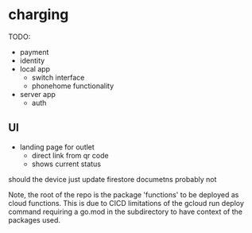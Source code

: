 # charging

TODO:

- payment
- identity
- local app
  - switch interface
  - phonehome functionality
- server app
  - auth

## UI

- landing page for outlet
  - direct link from qr code
  - shows current status

should the device just update firestore documetns
probably not

Note, the root of the repo is the package 'functions' to be deployed as cloud functions. This is due to CICD limitations of the gcloud run deploy command requiring a go.mod in the subdirectory to have context of the packages used.
